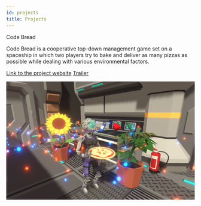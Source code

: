 ```yaml
---
id: projects
title: Projects
---
```



Code Bread

Code Bread is a cooperative top-down management game set on a spaceship in which two players try to bake and deliver as many pizzas as possible while dealing with various environmental factors.

[Link to the project website](https://wiki.tum.de/display/gameslab2020/Team+Callstack+Overflow+2)
[Trailer](https://youtu.be/ZcPtcbBLNzg)

![Screenshot of Code Bread](./assets/code_bread.png)
